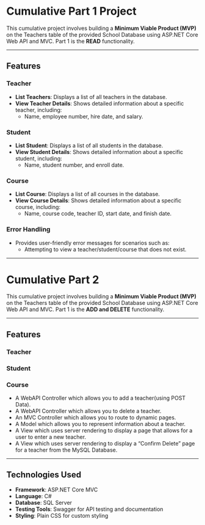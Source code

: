 # **Cumulative Part 1 Project**

This cumulative project involves building a **Minimum Viable Product (MVP)** on the Teachers table of the provided School Database using ASP.NET Core Web API and MVC. Part 1 is the **READ** functionality.

---

## **Features**

### **Teacher**
- **List Teachers**: Displays a list of all teachers in the database.
- **View Teacher Details**: Shows detailed information about a specific teacher, including:
  - Name, employee number, hire date, and salary.

### **Student**
- **List Student**: Displays a list of all students in the database.
- **View Student Details**: Shows detailed information about a specific student, including:
  - Name, student number, and enroll date.

### **Course**
- **List Course**: Displays a list of all courses in the database.
- **View Course Details**: Shows detailed information about a specific course, including:
  - Name, course code, teacher ID, start date, and finish date.

### **Error Handling**
- Provides user-friendly error messages for scenarios such as:
  - Attempting to view a teacher/student/course that does not exist.

---

# **Cumulative Part 2**

This cumulative project involves building a **Minimum Viable Product (MVP)** on the Teachers table of the provided School Database using ASP.NET Core Web API and MVC. Part 1 is the **ADD and DELETE** functionality.

---

## **Features**

### **Teacher**
### **Student**
### **Course**
- A WebAPI Controller which allows you to add a teacher(using POST Data).
- A WebAPI Controller which allows you to delete a teacher.
- An MVC Controller which allows you to route to dynamic pages.
- A Model which allows you to represent information about a teacher.
- A View which uses server rendering to display a page that allows for a user to enter a new teacher.
- A View which uses server rendering to display a “Confirm Delete” page for a teacher from the MySQL Database.

---

## **Technologies Used**

- **Framework**: ASP.NET Core MVC  
- **Language**: C#  
- **Database**: SQL Server  
- **Testing Tools**: Swagger for API testing and documentation  
- **Styling**: Plain CSS for custom styling  

